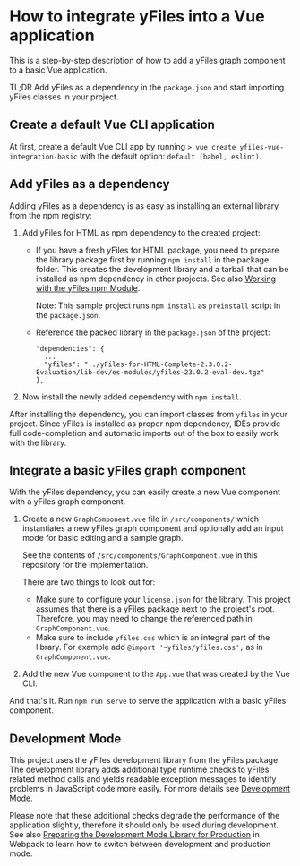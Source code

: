 # How to integrate yFiles into a Vue application

This is a step-by-step description of how to add a yFiles graph component to a basic Vue application.

TL;DR Add yFiles as a dependency in the `package.json` and start importing yFiles classes in your project.

## Create a default Vue CLI application

At first, create a default Vue CLI app by running `> vue create yfiles-vue-integration-basic` with the default option: `default (babel, eslint)`.

## Add yFiles as a dependency

Adding yFiles as a dependency is as easy as installing an external library from the npm registry:

1. Add yFiles for HTML as npm dependency to the created project:

   - If you have a fresh yFiles for HTML package, you need to prepare the library package first by running `npm install` in the
     package folder. This creates the development library and a tarball that can be installed as npm dependency in
     other projects. See also [Working with the yFiles npm Module](https://docs.yworks.com/yfileshtml/#/dguide/yfiles_npm_module#yfiles_npm_module).

     Note: This sample project runs `npm install` as `preinstall` script in the `package.json`.

   - Reference the packed library in the `package.json` of the project:
     ```
     "dependencies": {
       ...
       "yfiles": "../yFiles-for-HTML-Complete-2.3.0.2-Evaluation/lib-dev/es-modules/yfiles-23.0.2-eval-dev.tgz"
     },
     ```

2. Now install the newly added dependency with `npm install`.

After installing the dependency, you can import classes from `yfiles` in your project. Since yFiles is installed as proper npm dependency, IDEs provide full code-completion and automatic imports out of the box to easily work with the library.

## Integrate a basic yFiles graph component

With the yFiles dependency, you can easily create a new Vue component with a yFiles graph component.

1. Create a new `GraphComponent.vue` file in `/src/components/` which instantiates a new yFiles graph component and optionally add an input mode for basic editing and a sample graph.

   See the contents of `/src/components/GraphComponent.vue` in this repository for the implementation.

   There are two things to look out for:

   - Make sure to configure your `license.json` for the library. This project assumes that there is a yFiles package next to the project's root. Therefore, you may need to change the referenced path in `GraphComponent.vue`.
   - Make sure to include `yfiles.css` which is an integral part of the library. For example add `@import '~yfiles/yfiles.css';` as in `GraphComponent.vue`.

2. Add the new Vue component to the `App.vue` that was created by the Vue CLI.

And that's it. Run `npm run serve` to serve the application with a basic yFiles component.

## Development Mode

This project uses the yFiles development library from the yFiles package. The development library adds additional
type runtime checks to yFiles related method calls and
yields readable exception messages to identify problems in JavaScript code more easily.
For more details see [Development Mode](http://docs.yworks.com/yfileshtml/#/dguide/yfiles_development_mode).

Please note that these additional checks degrade the performance of the application slightly, therefore it should only be used during development. See also [Preparing the Development Mode Library for Production](https://docs.yworks.com/yfileshtml/#/dguide/deployment#dev-deployment) in Webpack to learn how to switch between development and production mode.
